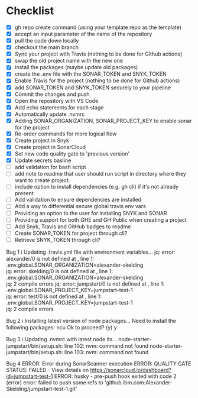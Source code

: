# Checklist

- [x] gh repo create command (using your template repo as the template)
- [x] accept an input parameter of the name of the repository
- [x] pull the code down locally
- [x] checkout the main branch
- [x] Sync your project with Travis (nothing to be done for Github actions)
- [x] swap the old project name with the new one
- [x] install the packages (maybe update old packages)
- [x] create the .env file with the SONAR_TOKEN and SNYK_TOKEN
- [x] Enable Travis for the project (nothing to be done for Github actions)
- [x] add SONAR_TOKEN and SNYK_TOKEN securely to your pipeline
- [x] Commit the changes and push
- [x] Open the repository with VS Code
- [x] Add echo statements for each stage
- [x] Automatically update .nvmrc
- [x] Adding SONAR_ORGANIZATION, SONAR_PROJECT_KEY to enable sonar for the project
- [x] Re-order commands for more logical flow
- [x] Create project in Snyk
- [x] Create project in SonarCloud
- [x] Set new code quality gate to 'previous version'
- [x] Update secrets.basline
- [ ] add validation for bash script
- [ ] add note to readme that user should run script in directory where they want to create project.
- [ ] include option to install dependencies (e.g. gh cli) if it's not already present
- [ ] Add validation to ensure dependencies are installed
- [ ] Add a way to differential secure global travis env vars
- [ ] Providing an option to the user for installing SNYK and SONAR
- [ ] Providing support for both GHE and GH Public when creating a project
- [ ] Add Snyk, Travis and GitHub badges to readme
- [ ] Create SONAR_TOKEN for project through cli?
- [ ] Retrieve SNYK_TOKEN through cli?

Bug 1
ℹ️ Updating .travis.yml file with environment variables...
jq: error: alexander/0 is not defined at <top-level>, line 1:
.env.global.SONAR_ORGANIZATION=alexander-skelding  
jq: error: skelding/0 is not defined at <top-level>, line 1:
.env.global.SONAR_ORGANIZATION=alexander-skelding  
jq: 2 compile errors
jq: error: jumpstart/0 is not defined at <top-level>, line 1:
.env.global.SONAR_PROJECT_KEY=jumpstart-test-1  
jq: error: test/0 is not defined at <top-level>, line 1:
.env.global.SONAR_PROJECT_KEY=jumpstart-test-1  
jq: 2 compile errors

Bug 2
ℹ️ Installing latest version of node packages...
Need to install the following packages:
ncu
Ok to proceed? (y) y

Bug 3
ℹ️ Updating .nvmrc with latest node lts...
node-starter-jumpstart/bin/setup.sh: line 102: nvm: command not found
node-starter-jumpstart/bin/setup.sh: line 103: nvm: command not found

Bug 4
ERROR: Error during SonarScanner execution
ERROR: QUALITY GATE STATUS: FAILED - View details on https://sonarcloud.io/dashboard?id=jumpstart-test-1
ERROR:
husky - pre-push hook exited with code 2 (error)
error: failed to push some refs to 'github.ibm.com:Alexander-Skelding/jumpstart-test-1.git'
